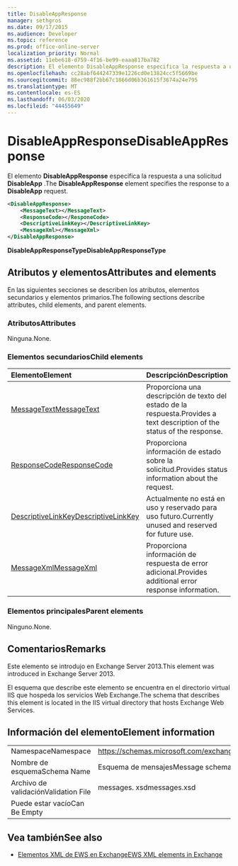 ```yaml
---
title: DisableAppResponse
manager: sethgros
ms.date: 09/17/2015
ms.audience: Developer
ms.topic: reference
ms.prod: office-online-server
localization_priority: Normal
ms.assetid: 11ebe618-d759-4f16-be99-eaaa817ba782
description: El elemento DisableAppResponse especifica la respuesta a una solicitud DisableApp.
ms.openlocfilehash: cc28abf644247339e1226cd0e13824cc5f5669be
ms.sourcegitcommit: 88ec988f2bb67c1866d06b361615f3674a24e795
ms.translationtype: MT
ms.contentlocale: es-ES
ms.lasthandoff: 06/03/2020
ms.locfileid: "44455649"
---
```

# <a name="disableappresponse"></a><span data-ttu-id="a1676-103">DisableAppResponse</span><span class="sxs-lookup"><span data-stu-id="a1676-103">DisableAppResponse</span></span>

<span data-ttu-id="a1676-104">El elemento **DisableAppResponse** especifica la respuesta a una solicitud **DisableApp** .</span><span class="sxs-lookup"><span data-stu-id="a1676-104">The **DisableAppResponse** element specifies the response to a **DisableApp** request.</span></span> 
  
```XML
<DisableAppResponse>
    <MessageText></MessageText>
    <ResponseCode></ResponeCode>
    <DescriptiveLinkKey></DescriptiveLinkKey>
    <MessageXml></MessageXml>
</DisableAppResponse>
```

 <span data-ttu-id="a1676-105">**DisableAppResponseType**</span><span class="sxs-lookup"><span data-stu-id="a1676-105">**DisableAppResponseType**</span></span>
## <a name="attributes-and-elements"></a><span data-ttu-id="a1676-106">Atributos y elementos</span><span class="sxs-lookup"><span data-stu-id="a1676-106">Attributes and elements</span></span>

<span data-ttu-id="a1676-107">En las siguientes secciones se describen los atributos, elementos secundarios y elementos primarios.</span><span class="sxs-lookup"><span data-stu-id="a1676-107">The following sections describe attributes, child elements, and parent elements.</span></span>
  
### <a name="attributes"></a><span data-ttu-id="a1676-108">Atributos</span><span class="sxs-lookup"><span data-stu-id="a1676-108">Attributes</span></span>

<span data-ttu-id="a1676-109">Ninguna.</span><span class="sxs-lookup"><span data-stu-id="a1676-109">None.</span></span>
  
### <a name="child-elements"></a><span data-ttu-id="a1676-110">Elementos secundarios</span><span class="sxs-lookup"><span data-stu-id="a1676-110">Child elements</span></span>

|<span data-ttu-id="a1676-111">**Elemento**</span><span class="sxs-lookup"><span data-stu-id="a1676-111">**Element**</span></span>|<span data-ttu-id="a1676-112">**Descripción**</span><span class="sxs-lookup"><span data-stu-id="a1676-112">**Description**</span></span>|
|:-----|:-----|
|[<span data-ttu-id="a1676-113">MessageText</span><span class="sxs-lookup"><span data-stu-id="a1676-113">MessageText</span></span>](messagetext.md) <br/> |<span data-ttu-id="a1676-114">Proporciona una descripción de texto del estado de la respuesta.</span><span class="sxs-lookup"><span data-stu-id="a1676-114">Provides a text description of the status of the response.</span></span>  <br/> |
|[<span data-ttu-id="a1676-115">ResponseCode</span><span class="sxs-lookup"><span data-stu-id="a1676-115">ResponseCode</span></span>](responsecode.md) <br/> |<span data-ttu-id="a1676-116">Proporciona información de estado sobre la solicitud.</span><span class="sxs-lookup"><span data-stu-id="a1676-116">Provides status information about the request.</span></span>  <br/> |
|[<span data-ttu-id="a1676-117">DescriptiveLinkKey</span><span class="sxs-lookup"><span data-stu-id="a1676-117">DescriptiveLinkKey</span></span>](descriptivelinkkey.md) <br/> |<span data-ttu-id="a1676-118">Actualmente no está en uso y reservado para uso futuro.</span><span class="sxs-lookup"><span data-stu-id="a1676-118">Currently unused and reserved for future use.</span></span>  <br/> |
|[<span data-ttu-id="a1676-119">MessageXml</span><span class="sxs-lookup"><span data-stu-id="a1676-119">MessageXml</span></span>](messagexml.md) <br/> |<span data-ttu-id="a1676-120">Proporciona información de respuesta de error adicional.</span><span class="sxs-lookup"><span data-stu-id="a1676-120">Provides additional error response information.</span></span>  <br/> |
   
### <a name="parent-elements"></a><span data-ttu-id="a1676-121">Elementos principales</span><span class="sxs-lookup"><span data-stu-id="a1676-121">Parent elements</span></span>

<span data-ttu-id="a1676-122">Ninguno.</span><span class="sxs-lookup"><span data-stu-id="a1676-122">None.</span></span>
  
## <a name="remarks"></a><span data-ttu-id="a1676-123">Comentarios</span><span class="sxs-lookup"><span data-stu-id="a1676-123">Remarks</span></span>

<span data-ttu-id="a1676-124">Este elemento se introdujo en Exchange Server 2013.</span><span class="sxs-lookup"><span data-stu-id="a1676-124">This element was introduced in Exchange Server 2013.</span></span>
  
<span data-ttu-id="a1676-125">El esquema que describe este elemento se encuentra en el directorio virtual IIS que hospeda los servicios Web Exchange.</span><span class="sxs-lookup"><span data-stu-id="a1676-125">The schema that describes this element is located in the IIS virtual directory that hosts Exchange Web Services.</span></span>
  
## <a name="element-information"></a><span data-ttu-id="a1676-126">Información del elemento</span><span class="sxs-lookup"><span data-stu-id="a1676-126">Element information</span></span>

|||
|:-----|:-----|
|<span data-ttu-id="a1676-127">Namespace</span><span class="sxs-lookup"><span data-stu-id="a1676-127">Namespace</span></span>  <br/> |https://schemas.microsoft.com/exchange/services/2006/messages  <br/> |
|<span data-ttu-id="a1676-128">Nombre de esquema</span><span class="sxs-lookup"><span data-stu-id="a1676-128">Schema Name</span></span>  <br/> |<span data-ttu-id="a1676-129">Esquema de mensajes</span><span class="sxs-lookup"><span data-stu-id="a1676-129">Message schema</span></span>  <br/> |
|<span data-ttu-id="a1676-130">Archivo de validación</span><span class="sxs-lookup"><span data-stu-id="a1676-130">Validation File</span></span>  <br/> |<span data-ttu-id="a1676-131">messages. xsd</span><span class="sxs-lookup"><span data-stu-id="a1676-131">messages.xsd</span></span>  <br/> |
|<span data-ttu-id="a1676-132">Puede estar vacío</span><span class="sxs-lookup"><span data-stu-id="a1676-132">Can Be Empty</span></span>  <br/> ||
   
## <a name="see-also"></a><span data-ttu-id="a1676-133">Vea también</span><span class="sxs-lookup"><span data-stu-id="a1676-133">See also</span></span>

- [<span data-ttu-id="a1676-134">Elementos XML de EWS en Exchange</span><span class="sxs-lookup"><span data-stu-id="a1676-134">EWS XML elements in Exchange</span></span>](ews-xml-elements-in-exchange.md)

